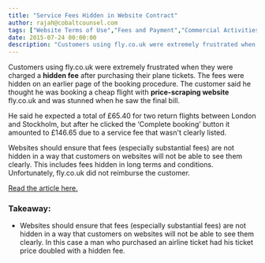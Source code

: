 ```yaml
---
title: "Service Fees Hidden in Website Contract"
author: rajah@cobaltcounsel.com
tags: ["Website Terms of Use","Fees and Payment","Commercial Activities","Rajah"]
date: 2015-07-24 00:00:00
description: "Customers using fly.co.uk were extremely frustrated when they were charged a hidden fee after purchasing their plane tickets."
---
```




Customers using fly.co.uk were extremely frustrated when they were charged a **hidden fee** after purchasing their plane tickets. The fees were hidden on an earlier page of the booking procedure. The customer said he thought he was booking a cheap flight with **price-scraping website** fly.co.uk and was stunned when he saw the final bill.

He said he expected a total of £65.40 for two return flights between London and Stockholm, but after he clicked the ‘Complete booking’ button it amounted to £146.65 due to a service fee that wasn't clearly listed. 

Websites should ensure that fees (especially substantial fees) are not hidden in a way that customers on websites will not be able to see them clearly. This includes fees hidden in long terms and conditions. Unfortunately, fly.co.uk did not reimburse the customer.

[Read the article here.](http://www.dailymail.co.uk/travel/travel_news/article-3155018/Passenger-complains-hit-hidden-80-service-fee.html)

### Takeaway:
- Websites should ensure that fees (especially substantial fees) are not hidden in a way that customers on websites will not be able to see them clearly. In this case a man who purchased an airline ticket had his ticket price doubled with a hidden fee.
